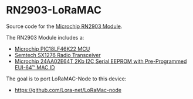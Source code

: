 # RN2903-LoRaMAC

Source code for the [Microchip RN2903 Module](https://www.beyondlogic.org/microchip-rn2903-lora-transceiver-breakout-board/).

The RN2903 Module includes a:
* [Microchip PIC18LF46K22 MCU](https://www.microchip.com/stellent/groups/picmicro_sg/documents/devicedoc/cn547043.pdf)
* [Semtech SX1276 Radio Transceiver](https://semtech--c.na98.content.force.com/sfc/dist/version/download/?oid=00DE0000000JelG&ids=0682R000006TQEPQA4&d=%2Fa%2F2R0000001Rbr%2F6EfVZUorrpoKFfvaF_Fkpgp5kzjiNyiAbqcpqh9qSjE&operationContext=DELIVERY&asPdf=true&viewId=05H2R000002WGmXUAW&dpt=)
* [Microchip 24AA02E64T 2Kb I2C Serial EEPROM with Pre-Programmed EUI-64™ MAC ID](https://ww1.microchip.com/downloads/en/DeviceDoc/24AA02E48-24AA025E48-24AA02E64-24AA025E64-Data-Sheet-20002124H.pdf)

The goal is to port LoRaMAC-Node to this device:
* https://github.com/Lora-net/LoRaMac-node
